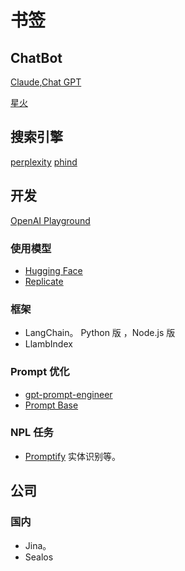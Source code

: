 # 书签
## ChatBot
[Claude](https://claude.ai/),[Chat GPT](https://chat.openai.com/)

[星火](https://xinghuo.xfyun.cn/desk)

## 搜索引擎
[perplexity](https://www.perplexity.ai)
[phind](https://www.phind.com/)

## 开发
[OpenAI Playground](https://platform.openai.com/playground)

### 使用模型
* [Hugging Face](https://huggingface.co/models)
* [Replicate](https://replicate.com/explore)

### 框架
* LangChain。 Python 版 ，Node.js 版
* LlambIndex

### Prompt 优化
* [gpt-prompt-engineer](https://github.com/mshumer/gpt-prompt-engineer)
* [Prompt Base](https://promptbase.com/)

### NPL 任务
* [Promptify](https://github.com/promptslab/Promptify) 实体识别等。

## 公司
### 国内
* Jina。
* Sealos




